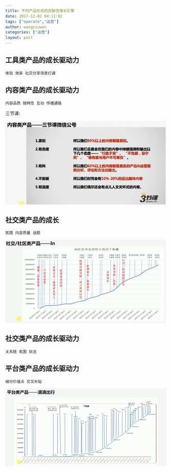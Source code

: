 ```yaml
---
title: 不同产品形态的突破性增长引擎
date: 2017-12-02 04:11:02
tags: ["operate","运营"]
author: wangxiuwen
categories: ["运营"]
layout: post
---
```


## 工具类产品的成长驱动力

	体验 效率 社交分享场景打通

## 内容类产品的成长驱动力

	内容品质 独特性 互动 传播通路
	
三节课:

![image.png](/images/539f5f70b9dcc8292594d853c68f7d97.png)

## 社交类产品的成长

	氛围 内容质量 话题

![image.png](/images/d942aa7acb0462dffccdf1ac8285bc58.png)

## 社交类产品的成长驱动力

	关系链 氛围 玩法
	
## 平台类产品的成长驱动力

	细分价值点 交叉补贴

![image.png](/images/6f3e9b3158c08676370c64d273708b50.png)